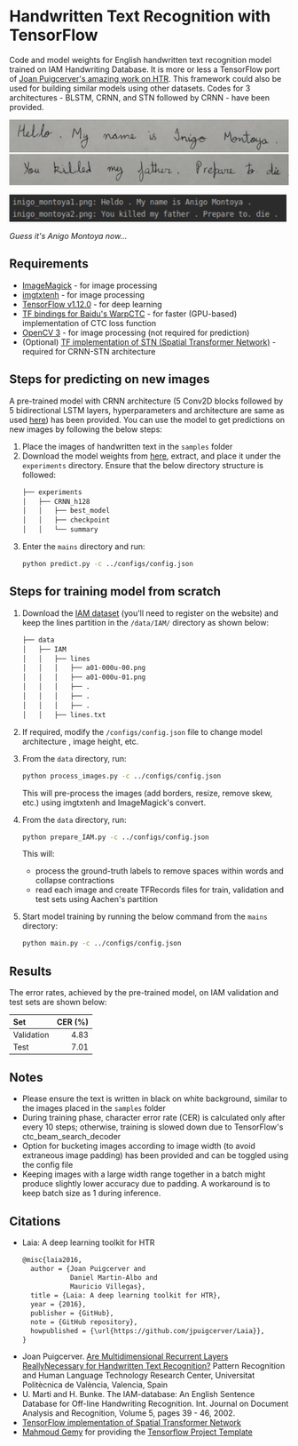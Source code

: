 # Handwritten Text Recognition with TensorFlow
Code and model weights for English handwritten text recognition model trained on IAM Handwriting Database. 
It is more or less a TensorFlow port of [Joan Puigcerver's amazing work on HTR](https://github.com/jpuigcerver/Laia/tree/master/egs/iam).
This framework could also be used for building similar models using other datasets. 
Codes for 3 architectures - BLSTM, CRNN, and STN followed by CRNN - have been provided.

![Inigo Montoya](./samples/inigo_montoya1.png)
![Inigo Montoya](./samples/inigo_montoya2.png)

![Inigo Montoya](sample_output.png)


*Guess it's Anigo Montoya now...*

## Requirements
- [ImageMagick](https://www.imagemagick.org/) - for image processing
- [imgtxtenh](https://github.com/mauvilsa/imgtxtenh) - for image processing
- [TensorFlow v1.12.0](https://www.tensorflow.org/) - for deep learning
- [TF bindings for Baidu's WarpCTC](https://github.com/baidu-research/warp-ctc/tree/master/tensorflow_binding) - for faster (GPU-based) implementation of CTC loss function
- [OpenCV 3](https://pypi.org/project/opencv-python/) - for image processing (not required for prediction)
- (Optional) [TF implementation of STN (Spatial Transformer Network)](https://github.com/kevinzakka/spatial-transformer-network) - 
required for CRNN-STN architecture

## Steps for predicting on new images
A pre-trained model with CRNN architecture (5 Conv2D blocks followed by 5 bidirectional LSTM layers, 
hyperparameters and architecture are same as used [here](https://github.com/jpuigcerver/Laia/tree/master/egs/iam)) has been provided. 
You can use the model to get predictions on new images by following the below steps:

1. Place the images of handwritten text in the `samples` folder
2. Download the model weights from [here](https://drive.google.com/file/d/1D97_MO_bOxfqxiJ8dtpbVX-xNzwQW0mY/view?usp=sharing), 
extract, and place it under the `experiments` directory.
Ensure that the below directory structure is followed:
    ```bash
    ├── experiments
    │   ├── CRNN_h128
    │   │   ├── best_model
    │   │   ├── checkpoint
    │   │   └── summary
    ```
3. Enter the `mains` directory and run:
    ```bash 
    python predict.py -c ../configs/config.json
    ```

## Steps for training model from scratch
1. Download the [IAM dataset](http://www.fki.inf.unibe.ch/databases/iam-handwriting-database) (you'll need to register on the website)
and keep the lines partition in the `/data/IAM/` directory as shown below:
    ```bash
    ├── data
    │   ├── IAM
    │   │   ├── lines
    │   │   │   ├── a01-000u-00.png
    │   │   │   ├── a01-000u-01.png
    │   │   │   ├── .
    │   │   │   ├── .
    │   │   │   ├── .
    │   │   ├── lines.txt
    ```
2. If required, modify the `/configs/config.json` file to change model architecture , image height, etc.
3. From the `data` directory, run:
    ```bash
    python process_images.py -c ../configs/config.json
    ```
    This will pre-process the images (add borders, resize, remove skew, etc.) 
    using imgtxtenh and ImageMagick's convert.
4. From the `data` directory, run:
    ```bash
    python prepare_IAM.py -c ../configs/config.json
    ```
    This will:
     - process the ground-truth labels to remove spaces within words and collapse contractions
     - read each image and create TFRecords files for train, validation and test sets using Aachen's partition

5. Start model training by running the below command from the `mains` directory:
    ```bash
    python main.py -c ../configs/config.json
    ```
## Results
The error rates, achieved by the pre-trained model, on IAM validation and test sets are shown below:

| Set        | CER (%) |
|:-----------| -------:|
| Validation | 4.83    |
| Test       | 7.01    |

## Notes
- Please ensure the text is written in black on white background, similar to the images placed in the `samples` folder
- During training phase, character error rate (CER) is calculated only after every 10 steps; 
otherwise, training is slowed down due to TensorFlow's ctc_beam_search_decoder
- Option for bucketing images according to image width (to avoid extraneous image padding) 
has been provided and can be toggled using the config file
- Keeping images with a large width range together in a batch might produce slightly lower accuracy due to padding.
A workaround is to keep batch size as 1 during inference.

## Citations
- Laia: A deep learning toolkit for HTR
    ```
    @misc{laia2016,
      author = {Joan Puigcerver and
                Daniel Martin-Albo and
                Mauricio Villegas},
      title = {Laia: A deep learning toolkit for HTR},
      year = {2016},
      publisher = {GitHub},
      note = {GitHub repository},
      howpublished = {\url{https://github.com/jpuigcerver/Laia}},
    }
    ```
- Joan Puigcerver. [Are Multidimensional Recurrent Layers ReallyNecessary for Handwritten Text Recognition?](http://www.jpuigcerver.net/pubs/jpuigcerver_icdar2017.pdf) 
Pattern Recognition and Human Language Technology Research Center, Universitat Politècnica de València, Valencia, Spain
- U. Marti and H. Bunke. The IAM-database: An English Sentence Database for Off-line Handwriting Recognition. Int. Journal on Document Analysis and Recognition, Volume 5, pages 39 - 46, 2002.
- [TensorFlow implementation of Spatial Transformer Network](https://github.com/kevinzakka/spatial-transformer-network)
- [Mahmoud Gemy](https://github.com/MrGemy95) for providing the [Tensorflow Project Template](https://github.com/MrGemy95/Tensorflow-Project-Template)
